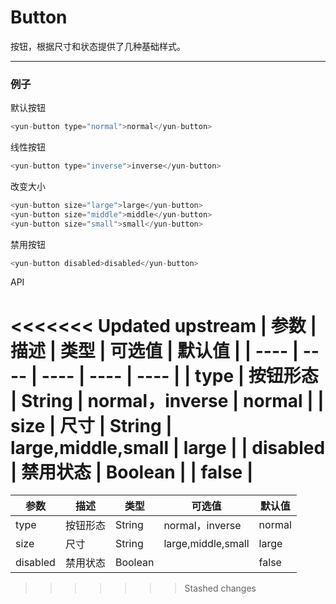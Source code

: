 # Button

按钮，根据尺寸和状态提供了几种基础样式。

------

### 例子

默认按钮

``` javascript
<yun-button type="normal">normal</yun-button>
```

线性按钮

``` javascript
<yun-button type="inverse">inverse</yun-button>
```

改变大小

``` javascript
<yun-button size="large">large</yun-button>
<yun-button size="middle">middle</yun-button>
<yun-button size="small">small</yun-button>
```

禁用按钮

``` javascript
<yun-button disabled>disabled</yun-button>
```

API

<<<<<<< Updated upstream
| 参数        | 描述        | 类型        | 可选值       | 默认值       |
| ----       | ----       | ----       | ----       | ----       |
| type   | 按钮形态 | String  | normal，inverse | normal |
| size       | 尺寸   | String   | large,middle,small | large |
| disabled       | 禁用状态 |  Boolean  | | false |
=======
|    参数    |    描述    |    类型    |       可选值    |      默认值   |
|   ----    |   ----     |   ----    |      ----      |     ----     |
|    type   |   按钮形态   |  String  | normal，inverse |    normal    |
|   size    |    尺寸    |   String  |large,middle,small|   large  |
| disabled  |   禁用状态  |   Boolean |                |     false    |
>>>>>>> Stashed changes
